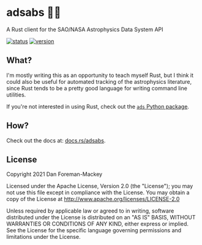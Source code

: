 # adsabs 🔭📖

A Rust client for the SAO/NASA Astrophysics Data System API

[![status]][actions]
[![version]][crates]

[status]: https://img.shields.io/github/workflow/status/dfm/adsabs/Tests/main
[actions]: https://github.com/dfm/adsabs/actions?query=branch%3Amain
[version]: https://img.shields.io/crates/v/adsabs.svg
[crates]: https://crates.io/crates/adsabs

## What?

I'm mostly writing this as an opportunity to teach myself Rust, but I think it
could also be useful for automated tracking of the astrophysics literature,
since Rust tends to be a pretty good language for writing command line utilities.

If you're not interested in using Rust, check out the [`ads` Python
package](https://github.com/andycasey/ads).

## How?

Check out the docs at: [docs.rs/adsabs](https://docs.rs/adsabs).

## License

Copyright 2021 Dan Foreman-Mackey

Licensed under the Apache License, Version 2.0 (the "License"); you may not use
this file except in compliance with the License. You may obtain a copy of the
License at <http://www.apache.org/licenses/LICENSE-2.0>

Unless required by applicable law or agreed to in writing, software distributed
under the License is distributed on an "AS IS" BASIS, WITHOUT WARRANTIES OR
CONDITIONS OF ANY KIND, either express or implied. See the License for the
specific language governing permissions and limitations under the License.
